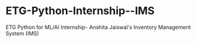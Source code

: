 # ETG-Python-Internship--IMS
ETG Python for ML/AI Internship- Anshita Jaiswal's Inventory Management System (IMS)
